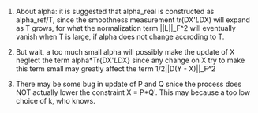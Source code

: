 1. About alpha: it is suggested that alpha_real is constructed as alpha_ref/T, since the smoothness
measurement tr(DX'*L*DX) will expand as T grows, for what the normalization term ||L||_F^2
will eventually vanish when T is large, if alpha does not change accroding to T.

2. But wait, a too much small alpha will possibly make the update of X neglect the term alpha*Tr{DX'*L*DX}
since any change on X try to make this term small may greatly affect the term 1/2||D(Y - X)||_F^2

3. There may be some bug in update of P and Q snice the process does NOT actually 
lower the constraint X = P*Q'. This may because a too low choice of k, who knows.